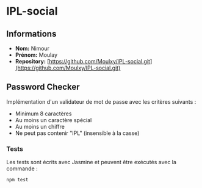 # IPL-social

## Informations

- **Nom:** Nimour
- **Prénom:** Moulay
- **Repository:** [https://github.com/Moulxy/IPL-social.git](https://github.com/Moulxy/IPL-social.git)

## Password Checker

Implémentation d'un validateur de mot de passe avec les critères suivants :
- Minimum 8 caractères
- Au moins un caractère spécial
- Au moins un chiffre
- Ne peut pas contenir "IPL" (insensible à la casse)

### Tests

Les tests sont écrits avec Jasmine et peuvent être exécutés avec la commande :
```bash
npm test
```